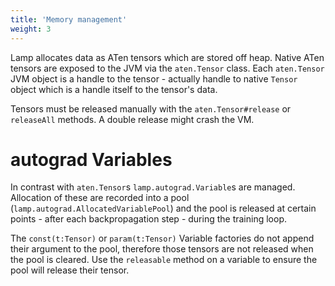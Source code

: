 ```yaml
---
title: 'Memory management'
weight: 3
---
```


Lamp allocates data as ATen tensors which are stored off heap. 
Native ATen tensors are exposed to the JVM via the `aten.Tensor` class. 
Each `aten.Tensor` JVM object is a handle to the tensor - actually handle to native `Tensor` object which is a handle itself to the tensor's data. 

Tensors must be released manually with the `aten.Tensor#release` or `releaseAll` methods. A double release might crash the VM.

# autograd Variables

In contrast with `aten.Tensor`s `lamp.autograd.Variable`s are managed. Allocation of these are recorded into a pool (`lamp.autograd.AllocatedVariablePool`) and the pool is released at certain points - after each backpropagation step - during the training loop.

The `const(t:Tensor)` or `param(t:Tensor)` Variable factories do not append their argument to the pool, therefore those tensors are not released when the pool is cleared. Use the `releasable` method on a variable to ensure the pool will release their tensor.